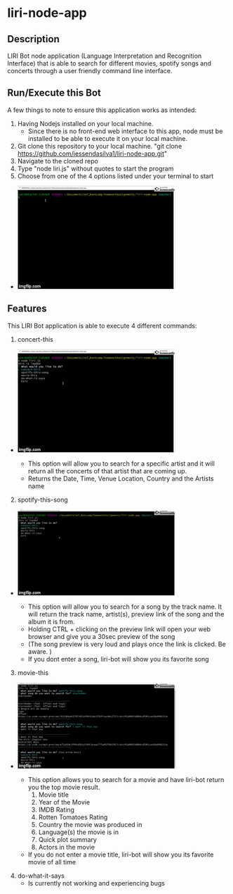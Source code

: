 # liri-node-app

## Description
LIRI Bot node application (Language Interpretation and Recognition Interface) that is able to search for different movies, spotify songs and 
concerts through a user friendly command line interface. 

## Run/Execute this Bot
A few things to note to ensure this application works as intended: 
1. Having Nodejs installed on your local machine.
    - Since there is no front-end web interface to this app, node must be installed to be able to execute it on your local machine. 
2. Git clone this repository to your local machine. "git clone https://github.com/jessendasilva1/liri-node-app.git"
3. Navigate to the cloned repo
4. Type "node liri.js" without quotes to start the program
5. Choose from one of the 4 options listed under your terminal to start
- ![Alt Text](./assets/start.gif)

## Features
This LIRI Bot application is able to execute 4 different commands: 

1. concert-this
- ![Alt Text](./assets/concertDemo.gif)

    - This option will allow you to search for a specific artist and it will return all the concerts of that artist that are coming up. 
    - Returns the Date, Time, Venue Location, Country and the Artists name

2. spotify-this-song
- ![Alt Text](./assets/spotifyDemo.gif)

    - This option will allow you to search for a song by the track name. It will return the track name, artist(s), preview link of the song and the album it is from.
    - Holding CTRL + clicking on the preview link will open your web browser and give you a 30sec preview of the song
    - (The song preview is very loud and plays once the link is clicked. Be aware. )
    - If you dont enter a song, liri-bot will show you its favorite song

3. movie-this
- ![Alt Text](./assets/movieDemo.gif)

    - This option allows you to search for a movie and have liri-bot return you the top movie result. 
        1. Movie title
        2. Year of the Movie
        3. IMDB Rating
        4. Rotten Tomatoes Rating
        5. Country the movie was produced in
        6. Language(s) the movie is in
        7. Quick plot summary
        8. Actors in the movie
    - If you do not enter a movie title, liri-bot will show you its favorite movie of all time

4. do-what-it-says
    - Is currently not working and experiencing bugs